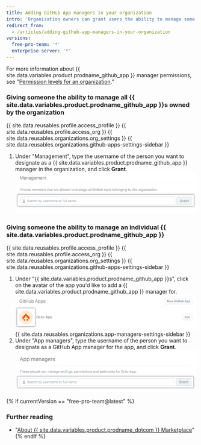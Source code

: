 ```yaml
---
title: Adding GitHub App managers in your organization
intro: 'Organization owners can grant users the ability to manage some or all {{ site.data.variables.product.prodname_github_app }}s owned by the organization.'
redirect_from:
  - /articles/adding-github-app-managers-in-your-organization
versions:
  free-pro-team: '*'
  enterprise-server: '*'
---
```


For more information about {{ site.data.variables.product.prodname_github_app }} manager permissions, see "[Permission levels for an organization](/articles/permission-levels-for-an-organization#github-app-managers)."

### Giving someone the ability to manage all {{ site.data.variables.product.prodname_github_app }}s owned by the organization

{{ site.data.reusables.profile.access_profile }}
{{ site.data.reusables.profile.access_org }}
{{ site.data.reusables.organizations.org_settings }}
{{ site.data.reusables.organizations.github-apps-settings-sidebar }}
1. Under "Management", type the username of the person you want to designate as a {{ site.data.variables.product.prodname_github_app }} manager in the organization, and click **Grant**.
![Add a {{ site.data.variables.product.prodname_github_app }} manager](/assets/images/help/organizations/add-github-app-manager.png)

### Giving someone the ability to manage an individual {{ site.data.variables.product.prodname_github_app }}

{{ site.data.reusables.profile.access_profile }}
{{ site.data.reusables.profile.access_org }}
{{ site.data.reusables.organizations.org_settings }}
{{ site.data.reusables.organizations.github-apps-settings-sidebar }}
1. Under "{{ site.data.variables.product.prodname_github_app }}s", click on the avatar of the app you'd like to add a {{ site.data.variables.product.prodname_github_app }} manager for.
![Select {{ site.data.variables.product.prodname_github_app }}](/assets/images/help/organizations/select-github-app.png)
{{ site.data.reusables.organizations.app-managers-settings-sidebar }}
1. Under "App managers", type the username of the person you want to designate as a GitHub App manager for the app, and click **Grant**.
![Add a {{ site.data.variables.product.prodname_github_app }} manager for a specific app](/assets/images/help/organizations/add-github-app-manager-for-app.png)

{% if currentVersion == "free-pro-team@latest" %}
### Further reading

- "[About {{ site.data.variables.product.prodname_dotcom }} Marketplace](/articles/about-github-marketplace/)"
{% endif %}
